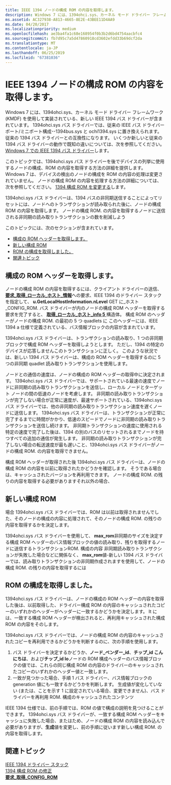 ```yaml
---
title: IEEE 1394 ノードの構成 ROM の内容を取得します。
description: Windows 7 には、1394ohci.sys、カーネル モード ドライバー フレームワーク (KMDF) を使用して実装されている、新しい IEEE 1394 バス ドライバーが含まれています。
ms.assetid: AC327938-A813-4665-8E2E-43BEE11D4AA9
ms.date: 04/20/2017
ms.localizationpriority: medium
ms.openlocfilehash: ae3ba4fa1c68e168954f0b3b2d6bd4754aacbfc4
ms.sourcegitcommit: fb7d95c7a5d47860918cd3602efdd33b69dcf2da
ms.translationtype: MT
ms.contentlocale: ja-JP
ms.lasthandoff: 06/25/2019
ms.locfileid: "67381036"
---
```

# <a name="retrieving-the-contents-of-a-ieee-1394-nodes-configuration-rom"></a>IEEE 1394 ノードの構成 ROM の内容を取得します。


Windows 7 には、1394ohci.sys、カーネル モード ドライバー フレームワーク (KMDF) を使用して実装されている、新しい IEEE 1394 バス ドライバーが含まれています。 1394ohci.sys バス ドライバーでは、従来の IEEE バス ドライバー ポート/ミニポート構成--1394bus.sys と ochi1394.sys に置き換えられます。 従来の 1394 バス ドライバーとの互換性になります。 いくつか新しいと従来の 1394 バス ドライバーの動作で既知の違いについては、次を参照してください。 [Windows 7 での IEEE 1394 バス ドライバー](https://docs.microsoft.com/windows-hardware/drivers/ieee/IEEE-1394-Bus-Driver-in-Windows-7)します。

このトピックでは、1394ohci.sys バス ドライバーを後でデバイスの列挙に使用するノードの構成、ROM の内容を取得する方法の詳細を提供します。 Windows 7 は、デバイスの検出のノードの構成を ROM の内容の処理は変更されていません。 ノードの構成 ROM の内容を処理する方法の詳細については、次を参照してください。 [1394 構成 ROM を変更する](https://docs.microsoft.com/windows-hardware/drivers/ieee/modifying-the-1394-configuration-rom)します。

1394ohci.sys バス ドライバーは、1394 バスの非同期送信することによってリセットには、ノードへのトランザクションが読み取られた後に、ノードの構成 ROM の内容を取得します。 ノードの構成 ROM. の内容を取得するノードに送信される非同期の読み取りトランザクションの数を削減しよう

このトピックには、次のセクションが含まれています。

-   [構成の ROM ヘッダーを取得します。](#retrieving-the-configuration-rom-header)
-   [新しい構成 ROM](#new-configuration-rom)
-   [ROM の構成を取得しました。](#previously-retrieved-configuration-rom)
-   [関連トピック](#related-topics)

## <a name="retrieving-the-configuration-rom-header"></a>構成の ROM ヘッダーを取得します。


ノードの構成 ROM の内容を取得するには、クライアント ドライバーの送信、 [**要求\_取得\_ローカル\_ホスト\_情報**](https://msdn.microsoft.com/library/windows/hardware/ff537644)への要求、IEEE 1394 のドライバー スタックを指定して、 **u.GetLocalHostInformation.nLevel** GET に\_ホスト\_CONFIG\_ROM. バス ドライバーが内のノードの構成 ROM ヘッダーを取得する要求を完了すると、 [**取得\_ローカル\_ホスト\_info 5** ](https://docs.microsoft.com/windows-hardware/drivers/ddi/content/1394/ns-1394-_get_local_host_info5)構造体。 構成 ROM のヘッダーがノードの構成 ROM. の最初の 5 つ quadlets に このヘッダーには、IEEE 1394 a 仕様で定義されている、バス情報ブロックの内容が含まれています。

1394ohci.sys バス ドライバーは、トランザクションの読み取り、1 つの非同期ブロックで構成 ROM ヘッダーを取得しようとします。 ただし、1394 の特定のデバイスが応答しませんこのトランザクションに正しく。 このような状況では、新しい 1394 バス ドライバーは、構成の ROM ヘッダーを取得するのに 5 つの非同期 quadlet 読み取りトランザクションを使用します。

ノードとの通信の速度は、ノードの構成の ROM ヘッダーの取得中に決定されます。 1394ohci.sys バス ドライバーでは、サポートされている最速の速度でノードに非同期の読み取りトランザクションを送信し、ローカル ノードとターゲット ノードの間の低速のノードを考慮します。 非同期の読み取りトランザクションが完了しない場合が正常に速度が、最速サポートされている、1394ohci.sys バス ドライバーでは、他の非同期の読み取りトランザクション速度を遅くノードに送信します。 1394ohci.sys バス ドライバーは、トランザクションが正常に完了するまでに時間がかかり、低速のスピードでノードに非同期の読み取りトランザクションを送信し続けます。 非同期トランザクションの速度に使用される特定の速度で完了した後は、1394 の別のバスのリセットされるまでノードを持つすべての追加の通信が発生します。 非同期の読み取りトランザクションが完了しない場合の転送速度が最も遅いこと、1394ohci.sys バス ドライバーがノードの構成 ROM. の内容を取得できません。

構成 ROM ヘッダーが取得された後 1394ohci.sys バス ドライバーは、ノードの構成 ROM の内容を以前に取得されたかどうかを確認します。 そうである場合は、キャッシュされたバージョンを再利用できます。 ノードの構成 ROM. の残りの内容を取得する必要がありますそれ以外の場合、

## <a name="new-configuration-rom"></a>新しい構成 ROM


場合 1394ohci.sys バス ドライバーでは、ROM は以前は取得されませんでした、そのノードの構成の内容に処理されて、そのノードの構成 ROM. の残りの内容を取得するかを決定します。

1394ohci.sys バス ドライバーを使用して、 **max\_rom**非同期のサイズを決定する構成 ROM ヘッダーのバス情報ブロックの値の読み取り、残りを取得するノードに送信するトランザクションROM. 構成の内容 非同期読み取りトランザクションが失敗した場合などに関係なく、 **max\_rom**値-新しい 1394 バス ドライバーでは、読み取りトランザクションの非同期作成されますを使用して、ノードの構成 ROM. の残りの内容を取得するには

## <a name="previously-retrieved-configuration-rom"></a>ROM の構成を取得しました。


1394ohci.sys バス ドライバーは、ノードの構成の ROM ヘッダーの内容を取得した後は、以前取得した、ドライバー構成 ROM の内容のキャッシュされたコピーのいずれかのヘッダーがヘッダーに一致するかどうかを決定します。 It には、一致する構成 ROM ヘッダーが検出されると、再利用キャッシュされた構成 ROM の内容をそのします。

1394ohci.sys バス ドライバーでは、ノードの構成 ROM の内容のキャッシュされたコピーを再利用できるかどうかを判断するのに、次の手順を使用します。

1.  バス ドライバーを決定するかどうか、**ノード\_ベンダー\_id**、**チップ\_id こんにちは**、および**チップ\_id lo**ノードの ROM 構成ヘッダーのバス情報ブロックの値では、これらの同じ構成 ROM の内容のドライバーのキャッシュされたコピーのいずれかのヘッダー値と一致します。
2.  一致が見つかった場合、手順 1 バス ドライバー、バス情報ブロックの generation 値にも一致するかどうかを判断します。 生成値が変化していない (または、ことを示す 1 に設定されている場合、変更できません)、バス ドライバーを再利用 ROM. 構成のキャッシュされたコンテンツ

IEEE 1394 仕様では、前の手順では、ROM の値で構成の説明を見つけることができます。 1394ohci.sys バス ドライバーが、一致する構成 ROM ヘッダーをキャッシュに失敗した場合、またはため、ノードの構成 ROM の内容を読み込んで必要がありますが、**生成**値を変更し、前の手順に従います新しい構成 ROM. の内容を取得します。

## <a name="related-topics"></a>関連トピック
[IEEE 1394 ドライバー スタック](https://docs.microsoft.com/windows-hardware/drivers/ieee/the-ieee-1394-driver-stack)  
[1394 構成 ROM の修正](https://docs.microsoft.com/windows-hardware/drivers/ieee/modifying-the-1394-configuration-rom)  
[**要求\_取得\_CONFIG\_ROM**](https://msdn.microsoft.com/library/windows/hardware/gg266404)  



